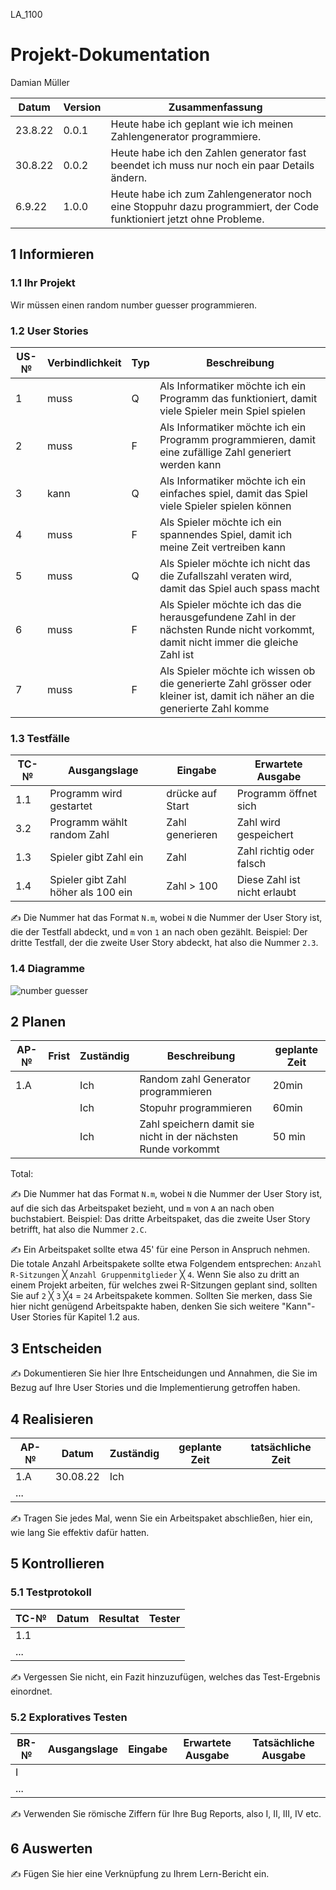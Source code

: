 LA_1100
# Projekt-Dokumentation

 Damian Müller

| Datum | Version | Zusammenfassung                                              |
| ----- | ------- | ------------------------------------------------------------ |
|  23.8.22     | 0.0.1   | Heute habe ich geplant wie ich meinen Zahlengenerator programmiere.  |
|30.8.22     | 0.0.2     | Heute habe ich den Zahlen generator fast beendet ich muss nur noch ein paar Details ändern.  |
|  6.9.22     | 1.0.0   |  Heute habe ich zum Zahlengenerator noch eine Stoppuhr dazu programmiert, der Code funktioniert jetzt ohne Probleme. |

## 1 Informieren

### 1.1 Ihr Projekt

Wir müssen einen random number guesser programmieren.

### 1.2 User Stories

| US-№ | Verbindlichkeit | Typ  | Beschreibung                       |
| ---- | --------------- | ---- | ---------------------------------- |
| 1    |   muss          |   Q  | Als Informatiker möchte ich ein Programm das funktioniert, damit viele Spieler mein Spiel spielen |                       
| 2    |   muss          |  F   | Als Informatiker möchte ich ein Programm programmieren, damit eine zufällige Zahl generiert werden kann | 
| 3    |   kann          |   Q  | Als Informatiker möchte ich ein einfaches spiel, damit das Spiel viele Spieler spielen können |
|  4   |   muss          |  F   | Als Spieler möchte ich ein spannendes Spiel, damit ich meine Zeit vertreiben kann |
|  5   |   muss          |    Q | Als Spieler möchte ich nicht das die Zufallszahl veraten wird, damit das Spiel auch spass macht |
|  6   |   muss          |    F | Als Spieler möchte ich das die herausgefundene Zahl in der nächsten Runde nicht vorkommt, damit nicht immer die gleiche Zahl ist| 
| 7    |   muss          |   F  | Als Spieler möchte ich wissen ob die generierte Zahl grösser oder kleiner ist, damit ich näher an die generierte Zahl komme |



### 1.3 Testfälle

| TC-№ | Ausgangslage | Eingabe | Erwartete Ausgabe |
| ---- | ------------ | ------- | ----------------- |
| 1.1  |  Programm wird gestartet | drücke auf Start|Programm öffnet sich|
| 3.2  | Programm wählt random Zahl |Zahl generieren |Zahl wird gespeichert |
|1.3   | Spieler gibt Zahl ein | Zahl| Zahl richtig oder falsch|
|1.4   | Spieler gibt Zahl höher als 100 ein| Zahl > 100| Diese Zahl ist nicht erlaubt|

✍️ Die Nummer hat das Format `N.m`, wobei `N` die Nummer der User Story ist, die der Testfall abdeckt, und `m` von `1` an nach oben gezählt. Beispiel: Der dritte Testfall, der die zweite User Story abdeckt, hat also die Nummer `2.3`.

### 1.4 Diagramme
![number guesser](https://user-images.githubusercontent.com/110892840/188601917-2062f32c-3ba7-4bdb-b12e-35ae1f841b40.png)

 

## 2 Planen

| AP-№ | Frist | Zuständig | Beschreibung | geplante Zeit |
| ---- | ----- | --------- | ------------ | ------------- |
| 1.A  |       | Ich       |Random zahl Generator programmieren|20min |
|      |       | Ich       |Stopuhr programmieren              |    60min |
|       |      |Ich        |Zahl speichern damit sie nicht in der nächsten Runde vorkommt| 50 min|

Total: 

✍️ Die Nummer hat das Format `N.m`, wobei `N` die Nummer der User Story ist, auf die sich das Arbeitspaket bezieht, und `m` von `A` an nach oben buchstabiert. Beispiel: Das dritte Arbeitspaket, das die zweite User Story betrifft, hat also die Nummer `2.C`.

✍️ Ein Arbeitspaket sollte etwa 45' für eine Person in Anspruch nehmen. Die totale Anzahl Arbeitspakete sollte etwa Folgendem entsprechen: `Anzahl R-Sitzungen` ╳ `Anzahl Gruppenmitglieder` ╳ `4`. Wenn Sie also zu dritt an einem Projekt arbeiten, für welches zwei R-Sitzungen geplant sind, sollten Sie auf `2` ╳ `3` ╳`4` = `24` Arbeitspakete kommen. Sollten Sie merken, dass Sie hier nicht genügend Arbeitspakte haben, denken Sie sich weitere "Kann"-User Stories für Kapitel 1.2 aus.

## 3 Entscheiden

✍️ Dokumentieren Sie hier Ihre Entscheidungen und Annahmen, die Sie im Bezug auf Ihre User Stories und die Implementierung getroffen haben.

## 4 Realisieren

| AP-№ | Datum | Zuständig | geplante Zeit | tatsächliche Zeit |
| ---- | ----- | --------- | ------------- | ----------------- |
| 1.A  |  30.08.22     | Ich|               |                   |
| ...  |       |           |               |                   |

✍️ Tragen Sie jedes Mal, wenn Sie ein Arbeitspaket abschließen, hier ein, wie lang Sie effektiv dafür hatten.

## 5 Kontrollieren

### 5.1 Testprotokoll

| TC-№ | Datum | Resultat | Tester |
| ---- | ----- | -------- | ------ |
| 1.1  |       |          |        |
| ...  |       |          |        |

✍️ Vergessen Sie nicht, ein Fazit hinzuzufügen, welches das Test-Ergebnis einordnet.

### 5.2 Exploratives Testen

| BR-№ | Ausgangslage | Eingabe | Erwartete Ausgabe | Tatsächliche Ausgabe |
| ---- | ------------ | ------- | ----------------- | -------------------- |
| I    |              |         |                   |                      |
| ...  |              |         |                   |                      |

✍️ Verwenden Sie römische Ziffern für Ihre Bug Reports, also I, II, III, IV etc.

## 6 Auswerten

✍️ Fügen Sie hier eine Verknüpfung zu Ihrem Lern-Bericht ein.
